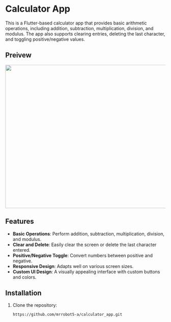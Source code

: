 # Calculator App

This is a Flutter-based calculator app that provides basic arithmetic operations, including addition, subtraction, multiplication, division, and modulus. The app also supports clearing entries, deleting the last character, and toggling positive/negative values.

## Preivew

<img src="https://github.com/user-attachments/assets/792a2917-8a10-4b11-9090-a7a5751bb89b" width="800" height="450">

## Features


- **Basic Operations**: Perform addition, subtraction, multiplication, division, and modulus.
- **Clear and Delete**: Easily clear the screen or delete the last character entered.
- **Positive/Negative Toggle**: Convert numbers between positive and negative.
- **Responsive Design**: Adapts well on various screen sizes.
- **Custom UI Design**: A visually appealing interface with custom buttons and colors.

## Installation

1. Clone the repository:
   ```bash
   https://github.com/mrrobot5-a/calculator_app.git
